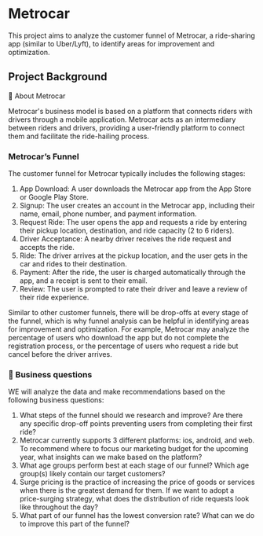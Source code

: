 # Metrocar

This project aims to analyze the customer funnel of Metrocar, a ride-sharing app (similar to Uber/Lyft), to identify areas for improvement and optimization. 

## Project Background
🚗 About Metrocar

Metrocar's business model is based on a platform that connects riders with drivers through a mobile application. Metrocar acts as an intermediary between riders and drivers, providing a user-friendly platform to connect them and facilitate the ride-hailing process.

### Metrocar’s Funnel

The customer funnel for Metrocar typically includes the following stages:

1. App Download: A user downloads the Metrocar app from the App Store or Google Play Store.
2. Signup: The user creates an account in the Metrocar app, including their name, email, phone number, and payment information.
3. Request Ride: The user opens the app and requests a ride by entering their pickup location, destination, and ride capacity (2 to 6 riders).
4. Driver Acceptance: A nearby driver receives the ride request and accepts the ride.
5. Ride: The driver arrives at the pickup location, and the user gets in the car and rides to their destination.
6. Payment: After the ride, the user is charged automatically through the app, and a receipt is sent to their email.
7. Review: The user is prompted to rate their driver and leave a review of their ride experience.


Similar to other customer funnels, there will be drop-offs at every stage of the funnel, which is why funnel analysis can be helpful in identifying areas for improvement and optimization. For example, Metrocar may analyze the percentage of users who download the app but do not complete the registration process, or the percentage of users who request a ride but cancel before the driver arrives.


### 🔎 Business questions

WE will analyze the data and make recommendations based on the following business questions:

1. What steps of the funnel should we research and improve? Are there any specific drop-off points preventing users from completing their first ride?
2. Metrocar currently supports 3 different platforms: ios, android, and web. To recommend where to focus our marketing budget for the upcoming year, what insights can we make based on the platform?
3. What age groups perform best at each stage of our funnel? Which age group(s) likely contain our target customers?
4. Surge pricing is the practice of increasing the price of goods or services when there is the greatest demand for them. If we want to adopt a price-surging strategy, what does the distribution of ride requests look like throughout the day?
5. What part of our funnel has the lowest conversion rate? What can we do to improve this part of the funnel?